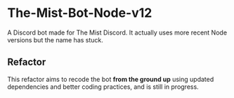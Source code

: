# The-Mist-Bot-Node-v12
A Discord bot made for The Mist Discord. It actually uses more recent Node versions but the name has stuck.
## Refactor
This refactor aims to recode the bot **from the ground up** using updated dependencies and better coding practices, and is still in progress. 
